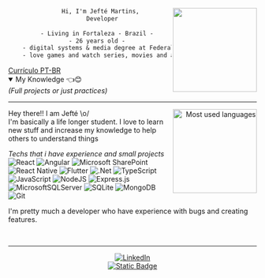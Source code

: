 
<div align="center">
      <img height="170em" src="https://c.tenor.com/JJ_is357rXYAAAAd/spike-monkey-typing.gif" align="right"/>

```diff
      Hi, I'm Jefté Martins,
       Developer
      
    - Living in Fortaleza - Brazil -
    - 26 years old -
    - digital systems & media degree at Federal University of Ceará -
    - love games and watch series, movies and animes -
```

</div>
<a href="https://drive.google.com/file/d/1Ltw70K7WOTvzU-FOAqT3ao1ASoZXbytj/view?usp=sharing"> Currículo PT-BR </a>

<details open>
<summary>My Knowledge 👈😊
<br/>
<em>(Full projects or just practices)</em>
</summary>


---


<div align="right" style="margin:auto">
     <a href="https://github.com/jeftemartins">
        <img height="170em"
             src="https://github-readme-stats.vercel.app/api/top-langs/?username=jeftemartins&hide=html,jupyter%20notebook&langs_count=6&hide_border=true&layout=compact&show_icons=true&line_height=24&theme=onedark&title_color=4a86d1&custom_title=My%20favorite%20languages"
             alt="Most used languages"
             align="right">
    </a>
</div>


Hey there!! I am Jefté \o/ <br/>
I'm basically a life longer student. I love to learn new stuff and increase my knowledge to help others to understand things

<em>Techs that i have experience and small projects</em>
<br/>
![React](https://img.shields.io/badge/react-%2320232a.svg?style=for-the-badge&logo=react&logoColor=%2361DAFB)
![Angular](https://img.shields.io/badge/angular-%23DD0031.svg?style=for-the-badge&logo=angular&logoColor=white)
![Microsoft SharePoint ](https://img.shields.io/badge/Microsoft_SharePoint-0078D4?style=for-the-badge&logo=microsoft-sharepoint&logoColor=white)
![React Native](https://img.shields.io/badge/react_native-%2320232a.svg?style=for-the-badge&logo=react&logoColor=%2361DAFB)
![Flutter](https://img.shields.io/badge/Flutter-%2302569B.svg?style=for-the-badge&logo=Flutter&logoColor=white)
![.Net](https://img.shields.io/badge/.NET-5C2D91?style=for-the-badge&logo=.net&logoColor=white)
![TypeScript](https://img.shields.io/badge/typescript-%23007ACC.svg?style=for-the-badge&logo=typescript&logoColor=white)
![JavaScript](https://img.shields.io/badge/javascript-%23323330.svg?style=for-the-badge&logo=javascript&logoColor=%23F7DF1E)
![NodeJS](https://img.shields.io/badge/node.js-6DA55F?style=for-the-badge&logo=node.js&logoColor=white)
![Express.js](https://img.shields.io/badge/express.js-%23404d59.svg?style=for-the-badge&logo=express&logoColor=%2361DAFB)
![MicrosoftSQLServer](https://img.shields.io/badge/Microsoft%20SQL%20Server-CC2927?style=for-the-badge&logo=microsoft%20sql%20server&logoColor=white)
![SQLite](https://img.shields.io/badge/sqlite-%2307405e.svg?style=for-the-badge&logo=sqlite&logoColor=white)
![MongoDB](https://img.shields.io/badge/MongoDB-%234ea94b.svg?style=for-the-badge&logo=mongodb&logoColor=white)
![Git](https://img.shields.io/badge/git-%23F05033.svg?style=for-the-badge&logo=git&logoColor=white)



I'm pretty much a developer who have experience with bugs and creating features.

</div>
</details>

<br/>

---
<div align="center">
      
[![LinkedIn](https://img.shields.io/badge/linkedin-%230077B5.svg?style=for-the-badge&logo=linkedin&logoColor=white)](https://linkedin.com/in/jeftemartins)
<br/>
<a href="https://www.cvkeep.com/cv/f90dd1895e8bd8f3a356a90e872349aa"><img alt="Static Badge" src="https://img.shields.io/badge/Resume-jefte?color=blue&link=https%3A%2F%2Fwww.google.com.br%2F%3Fhl%3Dpt-BR"></a>


</div>
